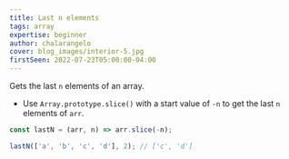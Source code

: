 ```yaml
---
title: Last n elements
tags: array
expertise: beginner
author: chalarangelo
cover: blog_images/interior-5.jpg
firstSeen: 2022-07-23T05:00:00-04:00
---
```


Gets the last `n` elements of an array.

- Use `Array.prototype.slice()` with a start value of `-n` to get the last `n` elements of `arr`.

```js
const lastN = (arr, n) => arr.slice(-n);
```

```js
lastN(['a', 'b', 'c', 'd'], 2); // ['c', 'd']
```
